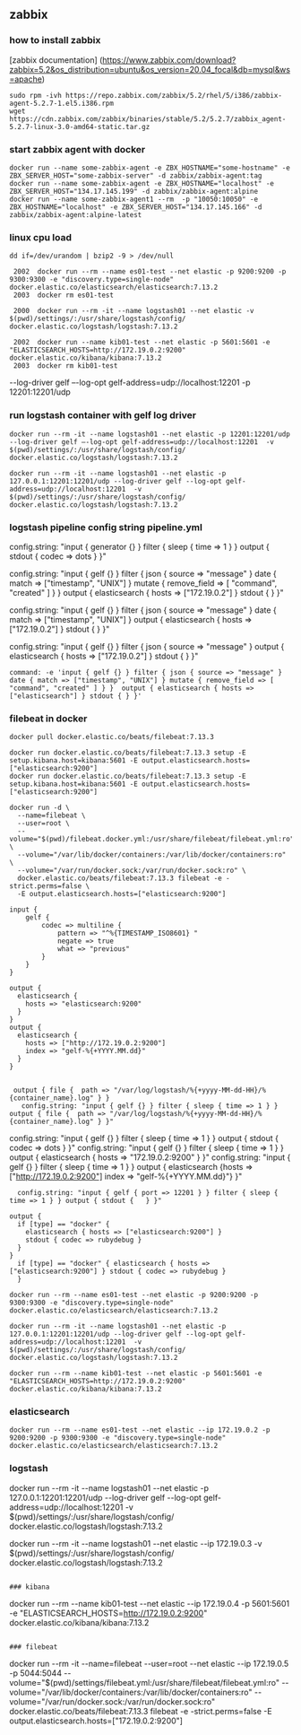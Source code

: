 ## zabbix
### how to install zabbix
[zabbix documentation] (https://www.zabbix.com/download?zabbix=5.2&os_distribution=ubuntu&os_version=20.04_focal&db=mysql&ws=apache)

```
sudo rpm -ivh https://repo.zabbix.com/zabbix/5.2/rhel/5/i386/zabbix-agent-5.2.7-1.el5.i386.rpm
wget https://cdn.zabbix.com/zabbix/binaries/stable/5.2/5.2.7/zabbix_agent-5.2.7-linux-3.0-amd64-static.tar.gz
```
 

### start zabbix agent with docker
```
docker run --name some-zabbix-agent -e ZBX_HOSTNAME="some-hostname" -e ZBX_SERVER_HOST="some-zabbix-server" -d zabbix/zabbix-agent:tag
docker run --name some-zabbix-agent -e ZBX_HOSTNAME="localhost" -e ZBX_SERVER_HOST="134.17.145.199" -d zabbix/zabbix-agent:alpine
docker run --name some-zabbix-agent1 --rm  -p "10050:10050" -e ZBX_HOSTNAME="localhost" -e ZBX_SERVER_HOST="134.17.145.166" -d zabbix/zabbix-agent:alpine-latest
```

### linux cpu load
```
dd if=/dev/urandom | bzip2 -9 > /dev/null
```


```
 2002  docker run --rm --name es01-test --net elastic -p 9200:9200 -p 9300:9300 -e "discovery.type=single-node" docker.elastic.co/elasticsearch/elasticsearch:7.13.2
 2003  docker rm es01-test 

 2000  docker run --rm -it --name logstash01 --net elastic -v $(pwd)/settings/:/usr/share/logstash/config/ docker.elastic.co/logstash/logstash:7.13.2

 2002  docker run --name kib01-test --net elastic -p 5601:5601 -e "ELASTICSEARCH_HOSTS=http://172.19.0.2:9200" docker.elastic.co/kibana/kibana:7.13.2
 2003  docker rm kib01-test
```

--log-driver gelf –-log-opt gelf-address=udp://localhost:12201
-p 12201:12201/udp

### run logstash container with gelf log driver
```
docker run --rm -it --name logstash01 --net elastic -p 12201:12201/udp --log-driver gelf –-log-opt gelf-address=udp://localhost:12201  -v $(pwd)/settings/:/usr/share/logstash/config/ docker.elastic.co/logstash/logstash:7.13.2

docker run --rm -it --name logstash01 --net elastic -p 127.0.0.1:12201:12201/udp --log-driver gelf --log-opt gelf-address=udp://localhost:12201  -v $(pwd)/settings/:/usr/share/logstash/config/ docker.elastic.co/logstash/logstash:7.13.2

```

### logstash pipeline config string pipeline.yml
  config.string: "input { generator {} } filter { sleep { time => 1 } } output { stdout { codec => dots } }"


config.string: "input { gelf {} } filter { json { source => "message" } date { match => ["timestamp", "UNIX"] } mutate { remove_field => [ "command", "created" ] } }  output { elasticsearch { hosts => ["172.19.0.2"] } stdout { } }"

config.string: "input { gelf {} } filter { json { source => "message" } date { match => ["timestamp", "UNIX"] }  output { elasticsearch { hosts => ["172.19.0.2"] } stdout { } }"

config.string: "input { gelf {} } filter { json { source => "message" }  output { elasticsearch { hosts => ["172.19.0.2"] } stdout { } }"
    
    command: -e 'input { gelf {} } filter { json { source => "message" } date { match => ["timestamp", "UNIX"] } mutate { remove_field => [ "command", "created" ] } }  output { elasticsearch { hosts => ["elasticsearch"] } stdout { } }'




### filebeat in docker
```
docker pull docker.elastic.co/beats/filebeat:7.13.3

docker run docker.elastic.co/beats/filebeat:7.13.3 setup -E setup.kibana.host=kibana:5601 -E output.elasticsearch.hosts=["elasticsearch:9200"] 
docker run docker.elastic.co/beats/filebeat:7.13.3 setup -E setup.kibana.host=kibana:5601 -E output.elasticsearch.hosts=["elasticsearch:9200"] 
```
```
docker run -d \
  --name=filebeat \
  --user=root \
  --volume="$(pwd)/filebeat.docker.yml:/usr/share/filebeat/filebeat.yml:ro" \
  --volume="/var/lib/docker/containers:/var/lib/docker/containers:ro" \
  --volume="/var/run/docker.sock:/var/run/docker.sock:ro" \
  docker.elastic.co/beats/filebeat:7.13.3 filebeat -e -strict.perms=false \
  -E output.elasticsearch.hosts=["elasticsearch:9200"]
```


```
input {
    gelf {
        codec => multiline {
            pattern => "^%{TIMESTAMP_ISO8601} "
            negate => true
            what => "previous"
        }
    }
}
```
```
output {
  elasticsearch {
    hosts => "elasticsearch:9200"
  }
}
output {
  elasticsearch {
    hosts => ["http://172.19.0.2:9200"]
    index => "gelf-%{+YYYY.MM.dd}"
  }
}


 output { file {  path => "/var/log/logstash/%{+yyyy-MM-dd-HH}/%{container_name}.log" } }
   config.string: "input { gelf {} } filter { sleep { time => 1 } } output { file {  path => "/var/log/logstash/%{+yyyy-MM-dd-HH}/%{container_name}.log" } }"

```

  config.string: "input { gelf {} } filter { sleep { time => 1 } } output { stdout { codec => dots } }"
  config.string: "input { gelf {} } filter { sleep { time => 1 } } output { elasticsearch { hosts => "172.19.0.2:9200" } }"
    config.string: "input { gelf {} } filter { sleep { time => 1 } } output { elasticsearch {hosts => ["http://172.19.0.2:9200"] index => "gelf-%{+YYYY.MM.dd}"} }"
  
  
```
  config.string: "input { gelf { port => 12201 } } filter { sleep { time => 1 } } output { stdout {   } }"
```  
```
output {
  if [type] == "docker" {
    elasticsearch { hosts => ["elasticsearch:9200"] }
    stdout { codec => rubydebug }
  }
}
  if [type] == "docker" { elasticsearch { hosts => ["elasticsearch:9200"] } stdout { codec => rubydebug }
  }
```


```
docker run --rm --name es01-test --net elastic -p 9200:9200 -p 9300:9300 -e "discovery.type=single-node" docker.elastic.co/elasticsearch/elasticsearch:7.13.2

docker run --rm -it --name logstash01 --net elastic -p 127.0.0.1:12201:12201/udp --log-driver gelf --log-opt gelf-address=udp://localhost:12201  -v $(pwd)/settings/:/usr/share/logstash/config/ docker.elastic.co/logstash/logstash:7.13.2

docker run --rm --name kib01-test --net elastic -p 5601:5601 -e "ELASTICSEARCH_HOSTS=http://172.19.0.2:9200" docker.elastic.co/kibana/kibana:7.13.2
```

### elasticsearch
```
docker run --rm --name es01-test --net elastic --ip 172.19.0.2 -p 9200:9200 -p 9300:9300 -e "discovery.type=single-node" docker.elastic.co/elasticsearch/elasticsearch:7.13.2
```

### logstash
docker run --rm -it --name logstash01 --net elastic -p 127.0.0.1:12201:12201/udp --log-driver gelf --log-opt gelf-address=udp://localhost:12201  -v $(pwd)/settings/:/usr/share/logstash/config/ docker.elastic.co/logstash/logstash:7.13.2

docker run --rm -it --name logstash01 --net elastic --ip 172.19.0.3 -v $(pwd)/settings/:/usr/share/logstash/config/ docker.elastic.co/logstash/logstash:7.13.2

```

### kibana
```
docker run --rm --name kib01-test --net elastic --ip 172.19.0.4 -p 5601:5601 -e "ELASTICSEARCH_HOSTS=http://172.19.0.2:9200" docker.elastic.co/kibana/kibana:7.13.2
```

### filebeat 
```
docker run --rm -it --name=filebeat --user=root --net elastic --ip 172.19.0.5 -p 5044:5044 --volume="$(pwd)/settings/filebeat.yml:/usr/share/filebeat/filebeat.yml:ro" --volume="/var/lib/docker/containers:/var/lib/docker/containers:ro" --volume="/var/run/docker.sock:/var/run/docker.sock:ro" docker.elastic.co/beats/filebeat:7.13.3 filebeat -e -strict.perms=false -E output.elasticsearch.hosts=["172.19.0.2:9200"]

```
